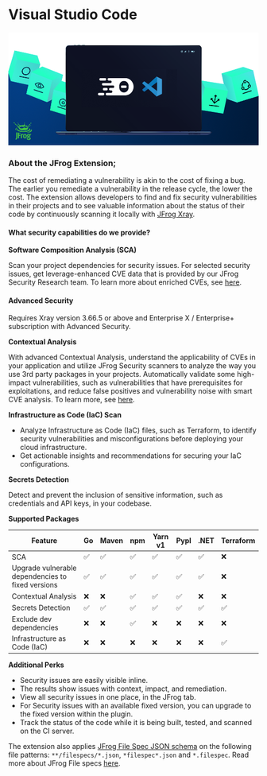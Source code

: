 # Visual Studio Code

![](../../../.gitbook/assets/vscode-header.png)

### About the JFrog Extension;

The cost of remediating a vulnerability is akin to the cost of fixing a bug. The earlier you remediate a vulnerability in the release cycle, the lower the cost. The extension allows developers to find and fix security vulnerabilities in their projects and to see valuable information about the status of their code by continuously scanning it locally with [JFrog Xray](https://jfrog.com/xray/).&#x20;

#### What security capabilities do we provide?&#x20;

**Software Composition Analysis (SCA)**

Scan your project dependencies for security issues. For selected security issues, get leverage-enhanced CVE data that is provided by our JFrog Security Research team. To learn more about enriched CVEs, see [here](https://jfrog.com/help/r/jfrog-security-documentation/jfrog-security-cve-research-and-enrichment).&#x20;

#### Advanced Security&#x20;

Requires Xray version 3.66.5 or above and Enterprise X / Enterprise+ subscription with Advanced Security.&#x20;

**Contextual Analysis**&#x20;

With advanced Contextual Analysis, understand the applicability of CVEs in your application and utilize JFrog Security scanners to analyze the way you use 3rd party packages in your projects. Automatically validate some high-impact vulnerabilities, such as vulnerabilities that have prerequisites for exploitations, and reduce false positives and vulnerability noise with smart CVE analysis. To learn more, see [here](https://jfrog.com/help/r/jfrog-security-documentation/vulnerability-contextual-analysis).&#x20;

**Infrastructure as Code (IaC) Scan**&#x20;

* Analyze Infrastructure as Code (IaC) files, such as Terraform, to identify security vulnerabilities and misconfigurations before deploying your cloud infrastructure.
* Get actionable insights and recommendations for securing your IaC configurations.&#x20;

**Secrets Detection**&#x20;

Detect and prevent the inclusion of sensitive information, such as credentials and API keys, in your codebase.&#x20;

**Supported Packages**

| Feature                                           | Go | Maven | npm | Yarn v1 | PypI | .NET | Terraform |
| ------------------------------------------------- | -- | ----- | --- | ------- | ---- | ---- | --------- |
| SCA                                               | ✅  | ✅     | ✅   | ✅       | ✅    | ✅    | ❌         |
| Upgrade vulnerable dependencies to fixed versions | ✅  | ✅     | ✅   | ✅       | ✅    | ✅    | ❌         |
| Contextual Analysis                               | ❌  | ❌     | ✅   | ✅       | ✅    | ❌    | ❌         |
| Secrets Detection                                 | ✅  | ✅     | ✅   | ✅       | ✅    | ✅    | ✅         |
| Exclude dev dependencies                          | ❌  | ❌     | ✅   | ❌       | ❌    | ❌    | ❌         |
| Infrastructure as Code (IaC)                      | ❌  | ❌     | ❌   | ❌       | ❌    | ❌    | ✅         |

**Additional Perks**

* Security issues are easily visible inline.
* The results show issues with context, impact, and remediation.
* View all security issues in one place, in the JFrog tab.
* For Security issues with an available fixed version, you can upgrade to the fixed version within the plugin.
* Track the status of the code while it is being built, tested, and scanned on the CI server.

The extension also applies [JFrog File Spec JSON schema](https://raw.githubusercontent.com/jfrog/jfrog-cli/master/schema/filespec-schema.json) on the following file patterns: `**/filespecs/*.json`, `*filespec*.json` and `*.filespec`. Read more about JFrog File specs [here](https://www.jfrog.com/confluence/display/JFROG/FileSpec).
